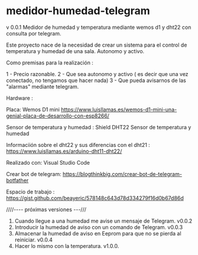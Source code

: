 # medidor-humedad-telegram

v 0.0.1 Medidor de humedad y temperatura mediante wemos d1 y dht22 con consulta por telegram.



Este proyecto nace de la necesidad de crear un sistema para el control de temperatura y humedad de una sala. Autonomo y activo.

Como premisas para la realización : 

1 - Precio razonable.
2 - Que sea autonomo y activo ( es decir que una vez conectado, no tengamos que hacer nada)
3 - Que pueda avisarnos de las "alarmas" mediante telegram. 


Hardware : 

Placa: Wemos D1 mini 
https://www.luisllamas.es/wemos-d1-mini-una-genial-placa-de-desarrollo-con-esp8266/

Sensor de temperatura y humedad : Shield DHT22 Sensor de temperatura y humedad


Informaciión sobre el dht22  y sus diferencias con el dht21 :  https://www.luisllamas.es/arduino-dht11-dht22/



Realizado con: Visual Studio Code

Crear bot de telegram: https://blogthinkbig.com/crear-bot-de-telegram-botfather

Espacio de trabajo : https://gist.github.com/beayeric/578148c643d78d334279f16d0b67d86d

////---- próximas versiones ---///

1. Cuando llegue a una humedad me avise un mensaje de Telegram. v0.0.2
2. Introducir la humedad de aviso con un comando de Telegram. v0.0.3
3. Almacenar la humedad de aviso en Eeprom para que no se pierda al reiniciar. v0.0.4
4. Hacer lo mismo con la temperatura. v1.0.0. 

